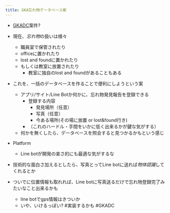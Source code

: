 ```yaml
---
title: GKA忘れ物データベース案
---
```


* [GKADC](GKADC.md)案件?

* 現在、*忘れ物*の扱いは様々
  
  * 職員室で保管されたり
  * officeに置かれたり
  * lost and foundに置かれたり
  * もしくは教室に放置されたり
    * 教室に独自のlost and foundがあることもある
* これを、一括のデータベースを作ることで便利にしようという案
  
  * アプリ/サイト/Line Botか何かに、忘れ物発見報告を登録できる
    * 登録する内容
      * 発見場所（任意）
      * 写真（任意）
      * 今ある場所(その場に放置 or lost&found行き)
    * （これのハードル・手間をいかに低く出来るかが鍵な気がする）
  * 何かを無くしたら、データベースを照会すると見つかるかもという感じ
* Platform
  
  * Line botが開発の楽さ的にも最適な気がするな
* 技術的な面白さ加えるとしたら、写真とってLine botに送れば*物体認識*してくれるとか

* ついでに位置情報も取れれば、Line botに写真送るだけで忘れ物登録完了みたいなこと出来るかも
  
  * line botでgps情報はきついか
  * いや、いけるっぽい?
    \#実装するかも #GKADC
